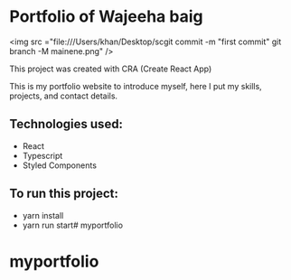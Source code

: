 # Portfolio of Wajeeha baig

<img src ="file:///Users/khan/Desktop/scgit commit -m "first commit"
git branch -M mainene.png" />

This project was created with CRA (Create React App)

This is my portfolio website to introduce myself, here I put my skills, projects, and contact details.

## Technologies used:
- React
- Typescript
- Styled Components

## To run this project:
- yarn install
- yarn run start# myportfolio
# myportfolio
